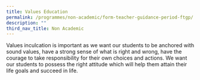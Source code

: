 ```yaml
---
title: Values Education
permalink: /programmes/non-academic/form-teacher-guidance-period-ftgp/
description: ""
third_nav_title: Non Academic
---
```

Values inculcation is important as we want our students to be anchored with sound values, have a strong sense of what is right and wrong, have the courage to take responsibility for their own choices and actions. We want our students to possess the right attitude which will help them attain their life goals and succeed in life.